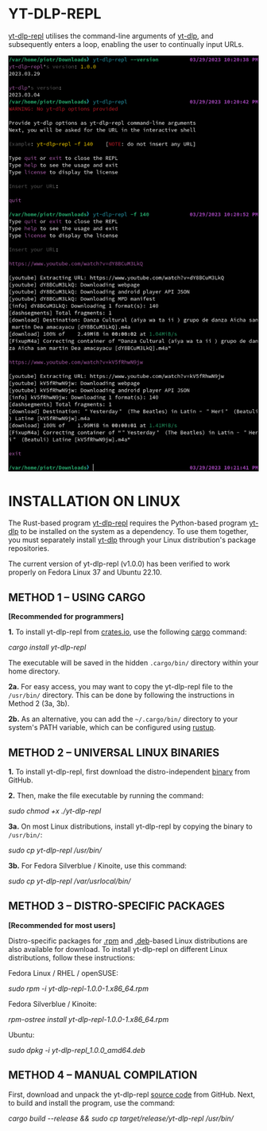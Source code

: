 # YT-DLP-REPL

[yt-dlp-repl](https://github.com/piotrbajdek/yt-dlp-repl) utilises the command-line arguments of [yt-dlp](https://github.com/yt-dlp/yt-dlp), and subsequently enters a loop, enabling the user to continually input URLs.

![example-image-1](https://github.com/piotrbajdek/yt-dlp-repl/blob/main/docs/images/example-image-1.png?raw=true)

# INSTALLATION ON LINUX

The Rust-based program [yt-dlp-repl](https://github.com/piotrbajdek/yt-dlp-repl) requires the Python-based program [yt-dlp](https://github.com/yt-dlp/yt-dlp) to be installed on the system as a dependency. To use them together, you must separately install [yt-dlp](https://github.com/yt-dlp/yt-dlp) through your Linux distribution's package repositories.

The current version of yt-dlp-repl (v1.0.0) has been verified to work properly on Fedora Linux 37 and Ubuntu 22.10.

## METHOD 1 – USING CARGO

**[Recommended for programmers]**

**1.** To install yt-dlp-repl from [crates.io](https://crates.io/crates/yt-dlp-repl), use the following [cargo](https://www.rust-lang.org/tools/install) command:

_cargo install yt-dlp-repl_

The executable will be saved in the hidden `.cargo/bin/` directory within your home directory.

**2a.** For easy access, you may want to copy the yt-dlp-repl file to the `/usr/bin/` directory. This can be done by following the instructions in Method 2 (3a, 3b).

**2b.** As an alternative, you can add the `~/.cargo/bin/` directory to your system's PATH variable, which can be configured using [rustup](https://www.rust-lang.org/tools/install).

## METHOD 2 – UNIVERSAL LINUX BINARIES

**1.** To install yt-dlp-repl, first download the distro-independent [binary](https://github.com/piotrbajdek/yt-dlp-repl/releases/download/v1.0.0/yt-dlp-repl) from GitHub.

**2.** Then, make the file executable by running the command:

_sudo chmod +x ./yt-dlp-repl_

**3a.** On most Linux distributions, install yt-dlp-repl by copying the binary to `/usr/bin/`:

_sudo cp yt-dlp-repl /usr/bin/_

**3b.** For Fedora Silverblue / Kinoite, use this command:

_sudo cp yt-dlp-repl /var/usrlocal/bin/_

## METHOD 3 – DISTRO-SPECIFIC PACKAGES

**[Recommended for most users]**

Distro-specific packages for [.rpm](https://github.com/piotrbajdek/yt-dlp-repl/releases/download/v1.0.0/yt-dlp-repl-1.0.0-1.x86_64.rpm) and [.deb](https://github.com/piotrbajdek/yt-dlp-repl/releases/download/v1.0.0/yt-dlp-repl_1.0.0_amd64.deb)-based Linux distributions are also available for download. To install yt-dlp-repl on different Linux distributions, follow these instructions:

Fedora Linux / RHEL / openSUSE:

_sudo rpm -i yt-dlp-repl-1.0.0-1.x86_64.rpm_

Fedora Silverblue / Kinoite:

_rpm-ostree install yt-dlp-repl-1.0.0-1.x86_64.rpm_

Ubuntu:

_sudo dpkg -i yt-dlp-repl_1.0.0_amd64.deb_

## METHOD 4 – MANUAL COMPILATION

First, download and unpack the yt-dlp-repl [source code](https://github.com/piotrbajdek/yt-dlp-repl/archive/refs/tags/v1.0.0.zip) from GitHub. Next, to build and install the program, use the command:

_cargo build \--release && sudo cp target/release/yt-dlp-repl /usr/bin/_

